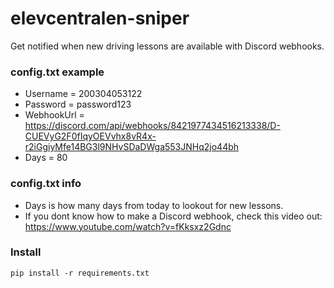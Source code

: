 # elevcentralen-sniper
Get notified when new driving lessons are available with Discord webhooks.

### config.txt example
* Username = 200304053122
* Password = password123
* WebhookUrl = https://discord.com/api/webhooks/8421977434516213338/D-CUEVyG2F0fIqyOEVvhx8vR4x-r2iGgiyMfe14BG3l9NHvSDaDWga553JNHq2jo44bh
* Days = 80

### config.txt info
* Days is how many days from today to lookout for new lessons.
* If you dont know how to make a Discord webhook, check this video out: https://www.youtube.com/watch?v=fKksxz2Gdnc

### Install
```
pip install -r requirements.txt
```
